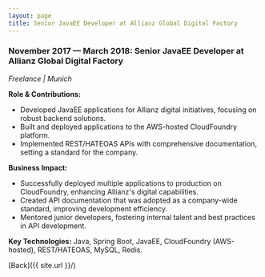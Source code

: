 ```yaml
---
layout: page
title: Senior JavaEE Developer at Allianz Global Digital Factory
---
```


### November 2017 — March 2018: Senior JavaEE Developer at Allianz Global Digital Factory

*Freelance \| Munich*

**Role & Contributions:**

- Developed JavaEE applications for Allianz digital initiatives, focusing on robust backend
  solutions.
- Built and deployed applications to the AWS-hosted CloudFoundry platform.
- Implemented REST/HATEOAS APIs with comprehensive documentation, setting a standard for the
  company.

**Business Impact:**

- Successfully deployed multiple applications to production on CloudFoundry, enhancing Allianz's
  digital capabilities.
- Created API documentation that was adopted as a company-wide standard, improving development
  efficiency.
- Mentored junior developers, fostering internal talent and best practices in API development.

**Key Technologies:**
Java, Spring Boot, JavaEE, CloudFoundry (AWS-hosted), REST/HATEOAS, MySQL, Redis.

[Back]({{ site.url }}/)
